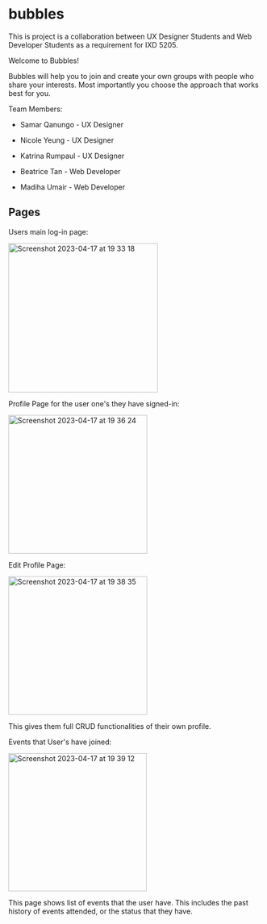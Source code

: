 # bubbles

This is project is a collaboration between UX Designer Students and Web Developer Students as a requirement for IXD 5205. 


Welcome to Bubbles!

Bubbles will help you to join and create your own groups with people who share your interests. Most importantly you choose the approach that works best for you.

Team Members:
- Samar Qanungo - UX Designer
- Nicole Yeung - UX Designer
- Katrina Rumpaul - UX Designer

- Beatrice Tan - Web Developer
- Madiha Umair - Web Developer

## Pages

Users main log-in page:

<img width="296" alt="Screenshot 2023-04-17 at 19 33 18" src="https://user-images.githubusercontent.com/113320828/232632811-1120b69a-c2ce-439f-a376-b2180a823cba.png">


Profile Page for the user one's they have signed-in:

<img width="275" alt="Screenshot 2023-04-17 at 19 36 24" src="https://user-images.githubusercontent.com/113320828/232633029-9be977c2-d1c1-473f-af5f-1ddf14c60090.png">


Edit Profile Page:

<img width="275" alt="Screenshot 2023-04-17 at 19 38 35" src="https://user-images.githubusercontent.com/113320828/232633232-c2bb39d5-5f50-427d-8898-7a96d242f6eb.png">

This gives them full CRUD functionalities of their own profile.


Events that User's have joined:

<img width="274" alt="Screenshot 2023-04-17 at 19 39 12" src="https://user-images.githubusercontent.com/113320828/232633484-c86d7b20-5d80-4ed9-84f5-8c63e6b8a4d9.png">

This page shows list of events that the user have. This includes the past history of events attended, or the status that they have.

